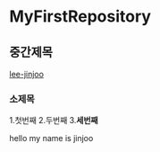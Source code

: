 # MyFirstRepository
## 중간제목
  [lee-jinjoo](https://github.com/lee-jinjoo)
### 소제목
   1.첫번째
   2.두번째
   3.__세번째__
   
hello my name is jinjoo
